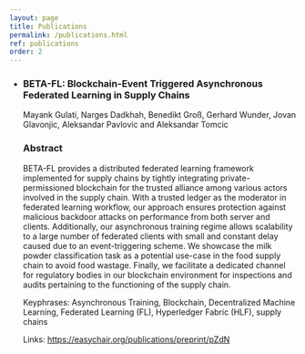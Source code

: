 ```yaml
---
layout: page
title: Publications
permalink: /publications.html
ref: publications
order: 2
---
```


- ### BETA-FL: Blockchain-Event Triggered Asynchronous Federated Learning in Supply Chains
    Mayank Gulati, Narges Dadkhah, Benedikt Groß, Gerhard Wunder, Jovan Glavonjic, Aleksandar Pavlovic and Aleksandar Tomcic
    ### Abstract

    BETA-FL provides a distributed federated learning framework implemented for supply chains by tightly integrating private-permissioned blockchain for the trusted alliance among various actors involved in the supply chain. With a trusted ledger as the moderator in federated learning workflow, our approach ensures protection against malicious backdoor attacks on performance from both server and clients. Additionally, our asynchronous training regime allows scalability to a large number of federated clients with small and constant delay caused due to an event-triggering scheme. We showcase the milk powder classification task as a potential use-case in the food supply chain to avoid food wastage. Finally, we facilitate a dedicated channel for regulatory bodies in our blockchain environment for inspections and audits pertaining to the functioning of the supply chain.

    Keyphrases: Asynchronous Training, Blockchain, Decentralized Machine Learning, Federated Learning (FL), Hyperledger Fabric (HLF), supply chains

    Links:	https://easychair.org/publications/preprint/pZdN
